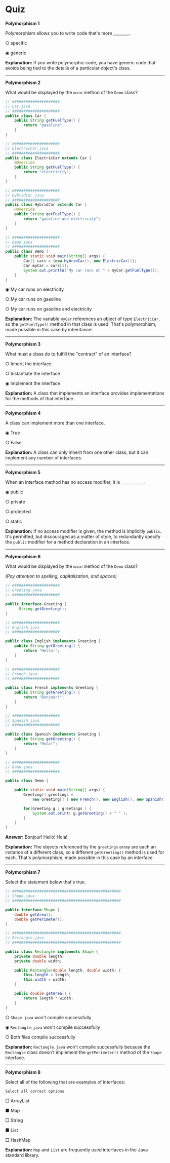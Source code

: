 # Quiz

**Polymorphism 1**

Polymorphism allows you to write code that's more ________.

○ specific

◉ generic

**Explanation:** If you write polymorphic code, you have generic code that avoids being tied to the details of a particular object's class.

---

**Polymorphism 2**

What would be displayed by the `main` method of the `Demo` class?

```java
// #####################
// Car.java
// #####################
public class Car {
    public String getFuelType() {
        return "gasoline";
    }
}

// #####################
// ElectricCar.java
// #####################
public class ElectricCar extends Car {
    @Override
    public String getFuelType() {
        return "electricity";
    }
}

// #####################
// HybridCar.java
// #####################
public class HybridCar extends Car {
    @Override
    public String getFuelType() {
        return "gasoline and electricity";
    }
}

// #####################
// Demo.java
// #####################
public class Demo {
    public static void main(String[] args) {
        Car[] cars = {new HybridCar(), new ElectricCar()};
        Car myCar = cars[1];
        System.out.println("My car runs on " + myCar.getFuelType());
    }
}
```

◉ My car runs on electricity

○ My car runs on gasoline

○ My car runs on gasoline and electricity

**Explanation:** The variable `myCar` references an object of type `ElectricCar`, so the `getFuelType()` method in that class is used. That's polymorphism, made possible in this case by inheritance.

---

**Polymorphism 3**

What must a class do to fulfill the "contract" of an interface?

○ Inherit the interface

○ Instantiate the interface

◉ Implement the interface

**Explanation:** A class that implements an interface provides implementations for the methods of that interface.

---

**Polymorphism 4**

A class can implement more than one interface.

◉ True

○ False

**Explanation:** A class can only inherit from one other class, but it can implement any number of interfaces.

---

**Polymorphism 5**

When an interface method has no access modifier, it is ___________.

◉ public

○ private

○ protected

○ static

**Explanation:** If no access modifier is given, the method is implicitly `public`. It's permitted, but discouraged as a matter of style, to redundantly specify the `public` modifier for a method declaration in an interface.

---

**Polymorphism 6**

What would be displayed by the `main` method of the `Demo` class?

_(Pay attention to spelling, capitalization, and spaces)_

```java
// #####################
// Greeting.java
// #####################

public interface Greeting {
      String getGreeting();
}

// #####################
// English.java
// #####################

public class English implements Greeting {
    public String getGreeting() {
        return "Hello!";
    }
}

// #####################
// French.java
// #####################

public class French implements Greeting {
    public String getGreeting() {
        return "Bonjour!";
    }
}

// #####################
// Spanish.java
// #####################

public class Spanish implements Greeting {
    public String getGreeting() {
        return "Hola!";
    }
}

// #####################
// Demo.java
// #####################

public class Demo {

    public static void main(String[] args) {
        Greeting[] greetings =
            new Greeting[] { new French(), new English(), new Spanish() };

        for(Greeting g : greetings ) {
            System.out.print( g.getGreeting() + " " );
        }
    }
}
```

**Answer:** Bonjour! Hello! Hola!

**Explanation:** The objects referenced by the `greetings` array are each an instance of a different class, so a different `getGreeting()` method is used for each. That's polymorphism, made possible in this case by an interface.

---

**Polymorphism 7**

Select the statement below that's true.

```java
// ################################################
// Shape.java
// ################################################

public interface Shape {
    double getArea();
    double getPerimeter();
}

// ################################################
// Rectangle.java
// ################################################

public class Rectangle implements Shape {
    private double length;
    private double width;

    public Rectangle(double length, double width) {
        this.length = length;
        this.width = width;
    }

    public double getArea() {
        return length * width;
    }
}
```

○ `Shape.java` won't compile successfully

◉ `Rectangle.java` won't compile successfully

○ Both files compile successfully

**Explanation:** `Rectangle.java` won't compile successfully because the `Rectangle` class doesn't implement the `getPerimeter()` method of the `Shape` interface.

---

**Polymorphism 8**

Select all of the following that are examples of interfaces:

	Select all correct options

□ ArrayList

■ Map

□ String

■ List

□ HashMap

**Explanation:** `Map` and `List` are frequently used interfaces in the Java standard library.
